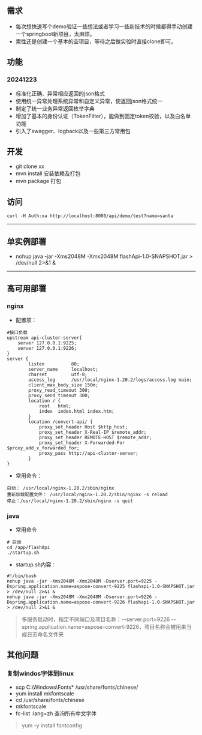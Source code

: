 ## 需求
- 每次想快速写个demo验证一些想法或者学习一些新技术的时候都得手动创建一个springboot新项目，太麻烦。
- 索性还是创建一个基本的空项目，等待之后做实验时直接clone即可。

## 功能
### 20241223
- 标准化正确、异常相应返回的json格式
- 使用统一异常处理系统异常和自定义异常，使返回json格式统一
- 制定了统一业务异常返回枚举字典
- 增加了基本的身份认证（TokenFilter），能做到固定token校验，以及白名单功能
- 引入了swagger、logback以及一些第三方常用包


## 开发
- git clone xx
- mvn install 安装依赖及打包
- mvn package 打包

## 访问
```shell
curl -H Auth:oa http://localhost:8080/api/demo/test?name=santa
```


***
## 单实例部署
- nohup java -jar -Xms2048M -Xmx2048M flashApi-1.0-SNAPSHOT.jar > /dev/null 2>&1 &

***
## 高可用部署
### nginx
- 配置项：
```
#接口负载
upstream api-cluster-server{
    server 127.0.0.1:9225;
    server 127.0.0.1:9226;
}
server {
        listen          80;
        server_name     localhost;
        charset         utf-8;
        access_log      /usr/local/nginx-1.20.2/logs/access.log main;
        client_max_body_size 150m;
    	proxy_read_timeout 300;
    	proxy_send_timeout 300;
        location / {
            root   html;
            index  index.html index.htm;
        }
        location /convert-api/ {
            proxy_set_header Host $http_host;
            proxy_set_header X-Real-IP $remote_addr;
            proxy_set_header REMOTE-HOST $remote_addr;
            proxy_set_header X-Forwarded-For $proxy_add_x_forwarded_for;
            proxy_pass http://api-cluster-server;
        }
}

```
- 常用命令：
```
启动： /usr/local/nginx-1.20.2/sbin/nginx
重新加载配置文件： /usr/local/nginx-1.20.2/sbin/nginx -s reload
停止：/usr/local/nginx-1.20.2/sbin/nginx -s quit
```
### java
- 常用命令
```text
# 启动
cd /app/flashApi
./startup.sh
```
- startup.sh内容：
```
#!/bin/bash
nohup java -jar -Xms2048M -Xmx2048M -Dserver.port=9225 -Dspring.application.name=aspose-convert-9225 flashapi-1.0-SNAPSHOT.jar > /dev/null 2>&1 &
nohup java -jar -Xms2048M -Xmx2048M -Dserver.port=9226 -Dspring.application.name=aspose-convert-9226 flashapi-1.0-SNAPSHOT.jar > /dev/null 2>&1 &
```
> 多服务启动时，指定不同端口及项目名称：--server.port=9226 --spring.application.name=aspose-convert-9226，项目名称会被用来当成日志命名文件夹


## 其他问题
### 复制windos字体到linux
- scp C:\Windows\Fonts\*  /usr/share/fonts/chinese/
- yum install mkfontscale
- cd /usr/share/fonts/chinese
- mkfontscale
- fc-list :lang=zh 查询所有中文字体
> yum -y install fontconfig
